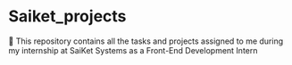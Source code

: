 # Saiket_projects
🚀 This repository contains all the tasks and projects assigned to me during my internship at SaiKet Systems as a Front-End Development Intern 
